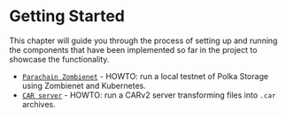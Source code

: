 # Getting Started

This chapter will guide you through the process of setting up and running the components that have been implemented so far in the project to showcase the functionality.

- [`Parachain Zombienet`](parachain-zombienet.md) - HOWTO: run a local testnet of Polka Storage using Zombienet and Kubernetes.
- [`CAR server`](car-server.md) - HOWTO: run a CARv2 server transforming files into `.car` archives.

